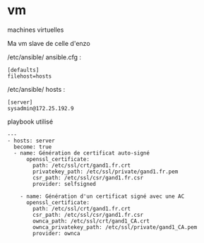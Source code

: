 # vm
machines virtuelles

Ma vm slave de celle d'enzo

/etc/ansible/ ansible.cfg :
```
[defaults]
filehost=hosts
``` 

/etc/ansible/ hosts :
```
[server]
sysadmin@172.25.192.9
``` 

playbook utilisé
```
---
- hosts: server
  become: true
  - name: Génération de certificat auto-signé
      openssl_certificate:
        path: /etc/ssl/crt/gand1.fr.crt
        privatekey_path: /etc/ssl/private/gand1.fr.pem
        csr_path: /etc/ssl/csr/gand1.fr.csr
        provider: selfsigned

    - name: Génération d'un certificat signé avec une AC
      openssl_certificate:
        path: /etc/ssl/crt/gand1.fr.crt
        csr_path: /etc/ssl/csr/gand1.fr.csr
        ownca_path: /etc/ssl/crt/gand1_CA.crt
        ownca_privatekey_path: /etc/ssl/private/gand1_CA.pem
        provider: ownca
``` 
